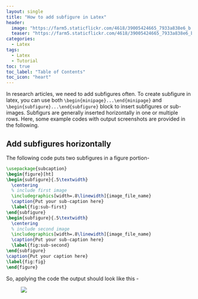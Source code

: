 ```yaml
---
layout: single
title: "How to add subfigure in Latex"
header: 
  image: "https://farm5.staticflickr.com/4618/39005424665_7933a838e6_b.jpg"
  teaser: "https://farm5.staticflickr.com/4618/39005424665_7933a838e6_b.jpg"
categories: 
  - Latex
tags:
  - Latex
  - Tutorial
toc: true
toc_label: "Table of Contents"
toc_icon: "heart" 
---
```


In research articles, we need to add subfigures often. To create subfigure in latex, you can use both `\begin{minipage}...\end{minipage}` and `\begin{subfigure}...\end{subfigure}` block to insert subfigures or sub-images. Subfigurs are generally inserted horizontally in one or multiple rows. Here, some example codes with output screenshots are provided in the following.

## Add subfigures horizontally
The following code puts two subfigures in a figure portion-

```latex
\usepackage{subcaption}
\begin{figure}[ht]
\begin{subfigure}{.5\textwidth}
  \centering
  % include first image
  \includegraphics[width=.8\linewidth]{image_file_name}  
  \caption{Put your sub-caption here}
  \label{fig:sub-first}
\end{subfigure}
\begin{subfigure}{.5\textwidth}
  \centering
  % include second image
  \includegraphics[width=.8\linewidth]{image_file_name}  
  \caption{Put your sub-caption here}
  \label{fig:sub-second}
\end{subfigure}
\caption{Put your caption here}
\label{fig:fig}
\end{figure}
```

So, applying the code the output should look like this -

<figure>
	<a href="https://farm5.staticflickr.com/4651/38744621035_a725266755_b.jpg"><img src="https://farm5.staticflickr.com/4651/38744621035_a725266755_b.jpg"></a>
</figure>
